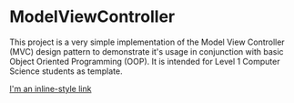 # ModelViewController
This project is a very simple implementation of the Model View Controller (MVC) design pattern to demonstrate it's usage in conjunction with basic Object Oriented Programming (OOP). It is intended for Level 1 Computer Science students as template.

[I'm an inline-style link](https://en.wikipedia.org/wiki/Model%E2%80%93view%E2%80%93controller)


